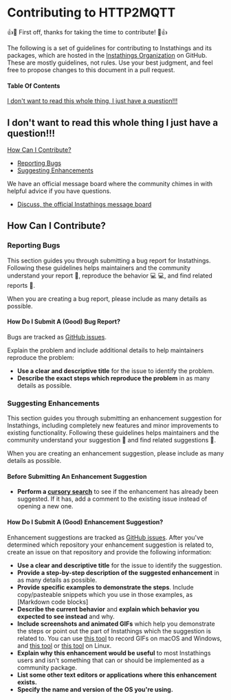 # Contributing to HTTP2MQTT

👍🎉 First off, thanks for taking the time to contribute! 🎉👍

The following is a set of guidelines for contributing to Instathings and its packages, which are hosted in the [Instathings Organization](https://github.com/Instathings/) on GitHub. These are mostly guidelines, not rules. Use your best judgment, and feel free to propose changes to this document in a pull request.

#### Table Of Contents

[I don't want to read this whole thing, I just have a question!!!](#i-dont-want-to-read-this-whole-thing-i-just-have-a-question)

## I don't want to read this whole thing I just have a question!!!

[How Can I Contribute?](#how-can-i-contribute)
  * [Reporting Bugs](#reporting-bugs)
  * [Suggesting Enhancements](#suggesting-enhancements)

We have an official message board where the community chimes in with helpful advice if you have questions.

* [Discuss, the official Instathings message board](https://forum.instathings.io)

## How Can I Contribute?

### Reporting Bugs

This section guides you through submitting a bug report for Instathings. Following these guidelines helps maintainers and the community understand your report :pencil:, reproduce the behavior :computer: :computer:, and find related reports :mag_right:.

When you are creating a bug report, please include as many details as possible. 

#### How Do I Submit A (Good) Bug Report?

Bugs are tracked as [GitHub issues](https://guides.github.com/features/issues/).

Explain the problem and include additional details to help maintainers reproduce the problem:

* **Use a clear and descriptive title** for the issue to identify the problem.
* **Describe the exact steps which reproduce the problem** in as many details as possible.


### Suggesting Enhancements

This section guides you through submitting an enhancement suggestion for Instathings, including completely new features and minor improvements to existing functionality. Following these guidelines helps maintainers and the community understand your suggestion :pencil: and find related suggestions :mag_right:.

When you are creating an enhancement suggestion, please include as many details as possible.

#### Before Submitting An Enhancement Suggestion

* **Perform a [cursory search](https://github.com/search?q=+is%3Aissue+user%3Ainstathings)** to see if the enhancement has already been suggested. If it has, add a comment to the existing issue instead of opening a new one.

#### How Do I Submit A (Good) Enhancement Suggestion?

Enhancement suggestions are tracked as [GitHub issues](https://guides.github.com/features/issues/). After you've determined which repository your enhancement suggestion is related to, create an issue on that repository and provide the following information:

* **Use a clear and descriptive title** for the issue to identify the suggestion.
* **Provide a step-by-step description of the suggested enhancement** in as many details as possible.
* **Provide specific examples to demonstrate the steps**. Include copy/pasteable snippets which you use in those examples, as [Markdown code blocks]
* **Describe the current behavior** and **explain which behavior you expected to see instead** and why.
* **Include screenshots and animated GIFs** which help you demonstrate the steps or point out the part of Instathings which the suggestion is related to. You can use [this tool](https://www.cockos.com/licecap/) to record GIFs on macOS and Windows, and [this tool](https://github.com/colinkeenan/silentcast) or [this tool](https://github.com/GNOME/byzanz) on Linux.
* **Explain why this enhancement would be useful** to most Instathings users and isn't something that can or should be implemented as a community package.
* **List some other text editors or applications where this enhancement exists.**
* **Specify the name and version of the OS you're using.**
